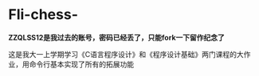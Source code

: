 # Fli-chess-

**ZZQLSS12是我过去的账号，密码已经丢了，只能fork一下留作纪念了**

这是我大一上学期学习《C语言程序设计》和《程序设计基础》两门课程的大作业，用命令行基本实现了所有的拓展功能
